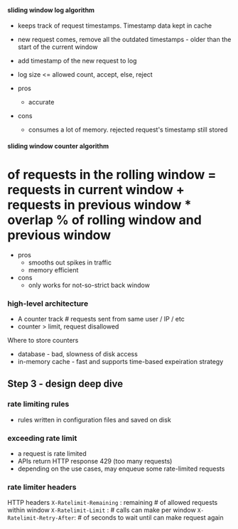 #### sliding window log algorithm
- keeps track of request timestamps. Timestamp data kept in cache
- new request comes, remove all the outdated timestamps - older than the start of the current window
- add timestamp of the new request to log
- log size <= allowed count, accept, else, reject

- pros
  - accurate
- cons
  - consumes a lot of memory. rejected request's timestamp still stored

#### sliding window counter algorithm

# of requests in the rolling window = requests in current window + requests in previous window * overlap % of rolling window and previous window

- pros
  - smooths out spikes in traffic
  - memory efficient
- cons
  - only works for not-so-strict back window

### high-level architecture

- A counter track # requests sent from same user / IP / etc
- counter > limit, request disallowed

Where to store counters
- database - bad, slowness of disk access
- in-memory cache - fast and supports time-based expeiration strategy

## Step 3 - design deep dive

### rate limiting rules

- rules written in configuration files and saved on disk

### exceeding rate limit

- a request is rate limited
- APIs return HTTP response 429 (too many requests)
- depending on the use cases, may enqueue some rate-limited requests

### rate limiter headers

HTTP headers
`X-Ratelimit-Remaining` : remaining # of allowed requests within window
`X-Ratelimit-Limit` : # calls can make per window
`X-Ratelimit-Retry-After`: # of seconds to wait until can make request again
